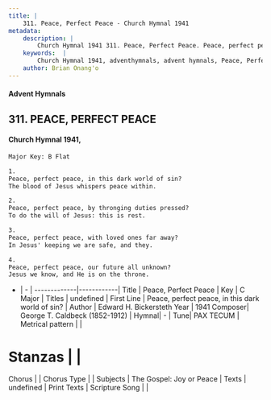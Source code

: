 ```yaml
---
title: |
    311. Peace, Perfect Peace - Church Hymnal 1941
metadata:
    description: |
        Church Hymnal 1941 311. Peace, Perfect Peace. Peace, perfect peace, in this dark world of sin? The blood of Jesus whispers peace within. 
    keywords:  |
        Church Hymnal 1941, adventhymnals, advent hymnals, Peace, Perfect Peace, Peace, perfect peace, in this dark world of sin?. 
    author: Brian Onang'o
---
```


#### Advent Hymnals
## 311. PEACE, PERFECT PEACE
####  Church Hymnal 1941,

```txt
Major Key: B Flat

1.
Peace, perfect peace, in this dark world of sin?
The blood of Jesus whispers peace within.

2.
Peace, perfect peace, by thronging duties pressed?
To do the will of Jesus: this is rest.

3.
Peace, perfect peace, with loved ones far away?
In Jesus' keeping we are safe, and they.

4.
Peace, perfect peace, our future all unknown?
Jesus we know, and He is on the throne. 

```

- |   -  |
-------------|------------|
Title | Peace, Perfect Peace |
Key | C Major |
Titles | undefined |
First Line | Peace, perfect peace, in this dark world of sin? |
Author | Edward H. Bickersteth
Year | 1941
Composer| George T. Caldbeck (1852-1912) |
Hymnal|  - |
Tune| PAX TECUM |
Metrical pattern | |
# Stanzas |  |
Chorus |  |
Chorus Type |  |
Subjects | The Gospel: Joy or Peace |
Texts | undefined |
Print Texts | 
Scripture Song |  |
    

